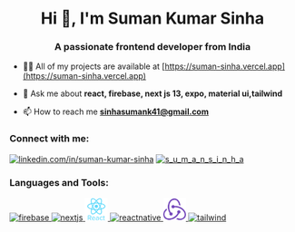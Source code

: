 <h1 align="center">Hi 👋, I'm Suman Kumar Sinha</h1>
<h3 align="center">A passionate frontend developer from India</h3>

- 👨‍💻 All of my projects are available at [https://suman-sinha.vercel.app](https://suman-sinha.vercel.app)

- 💬 Ask me about **react, firebase, next js 13, expo, material ui,tailwind**

- 📫 How to reach me **sinhasumank41@gmail.com**

<h3 align="left">Connect with me:</h3>
<p align="left">
<a href="https://linkedin.com/in/linkedin.com/in/suman-kumar-sinha" target="blank"><img align="center" src="https://raw.githubusercontent.com/rahuldkjain/github-profile-readme-generator/master/src/images/icons/Social/linked-in-alt.svg" alt="linkedin.com/in/suman-kumar-sinha" height="30" width="40" /></a>
<a href="https://instagram.com/s_u_m_a_n_s_i_n_h_a" target="blank"><img align="center" src="https://raw.githubusercontent.com/rahuldkjain/github-profile-readme-generator/master/src/images/icons/Social/instagram.svg" alt="s_u_m_a_n_s_i_n_h_a" height="30" width="40" /></a>
</p>

<h3 align="left">Languages and Tools:</h3>
<p align="left"> <a href="https://firebase.google.com/" target="_blank" rel="noreferrer"> <img src="https://www.vectorlogo.zone/logos/firebase/firebase-icon.svg" alt="firebase" width="40" height="40"/> </a> <a href="https://nextjs.org/" target="_blank" rel="noreferrer"> <img src="https://cdn.worldvectorlogo.com/logos/nextjs-2.svg" alt="nextjs" width="40" height="40"/> </a> <a href="https://reactjs.org/" target="_blank" rel="noreferrer"> <img src="https://raw.githubusercontent.com/devicons/devicon/master/icons/react/react-original-wordmark.svg" alt="react" width="40" height="40"/> </a> <a href="https://reactnative.dev/" target="_blank" rel="noreferrer"> <img src="https://reactnative.dev/img/header_logo.svg" alt="reactnative" width="40" height="40"/> </a> <a href="https://redux.js.org" target="_blank" rel="noreferrer"> <img src="https://raw.githubusercontent.com/devicons/devicon/master/icons/redux/redux-original.svg" alt="redux" width="40" height="40"/> </a> <a href="https://tailwindcss.com/" target="_blank" rel="noreferrer"> <img src="https://www.vectorlogo.zone/logos/tailwindcss/tailwindcss-icon.svg" alt="tailwind" width="40" height="40"/> </a> </p>
